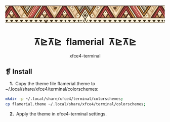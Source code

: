 <p align="center">
	<img src="../../banner.webp" alt="" />
</p>
<h1 align="center">⊼⊵⊼⊵&ensp;flamerial&ensp;⊼⊵⊼⊵</h1>
<p align="center">xfce4-terminal</p>

## ❡ Install

&emsp;**1.**&ensp;Copy the theme file flamerial.theme to ~/.local/share/xfce4/terminal/colorschemes:

```sh
mkdir -p ~/.local/share/xfce4/terminal/colorschemes;
cp flamerial.theme ~/.local/share/xfce4/terminal/colorschemes;
```

&emsp;**2.**&ensp;Apply the theme in xfce4-terminal settings.
